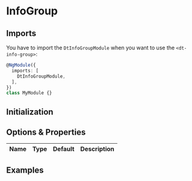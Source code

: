 # InfoGroup

<docs-source-example example="DefaultInfoGroupExampleComponent"></docs-source-example>

## Imports

You have to import the `DtInfoGroupModule` when you want to use the `<dt-info-group>`:

```typescript
@NgModule({
  imports: [
    DtInfoGroupModule,
  ],
})
class MyModule {}
```

## Initialization


## Options & Properties

| Name | Type | Default | Description |
| --- | --- | --- | --- |

## Examples


